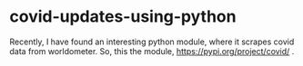 # covid-updates-using-python
Recently, I have found an interesting python module, where it scrapes covid data from worldometer. So, this the module, https://pypi.org/project/covid/ .

